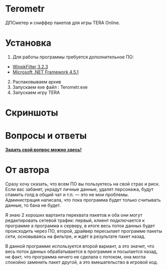 # Terometr

ДПСметер и сниффер пакетов для игры TERA Online.

# Установка

1.  Для работы программы требуется дополнительное ПО:
  * [WinpkFilter 3.2.3](http://www.ntkernel.com/downloads/winpkflt_rtl.zip)
  * [Microsoft .NET Framework 4.5.1](https://www.microsoft.com/ru-RU/download/details.aspx?id=40773)
2.  Распаковываем архив
3.  Запускаем exe файл : Terometr.exe
4.  Запускаем игру TERA

# Скриншоты

# Вопросы и ответы

  [**Задать свой вопрос можно здесь!**](https://github.com/Detrav/Terometr/issues)

# От автора

Сразу хочу сказать, что всем ПО вы пользуетесь на свой страх и риск. Если вас забанят, украдут личные данные, удалят персонажа, будут спамить голд в общий чат и т.п. — это не мои проблемы. Администрация написала, что пока программа будет только считывать данные, то бана не будет.

Я знаю 2 хороших вартанта перехвата пакетов и оба они могут редактировать сетевой трафик: первый, клиент подключается к программе а программа к серверу, в итоге весь поток данных будет происходить через ПО, второй, драйвер пересылает программе пакеты сети, основываясь на фильтре, и ждёт в результате пакет назад.

В данной программе используется второй вариант, а это значит, что весь поток данных обрабатывается в программе и посылается назад, не факт, что программа ничего не сделала с потоком, она могла спокойно заменить пакет другой, а это вмешательство в игровой код.
